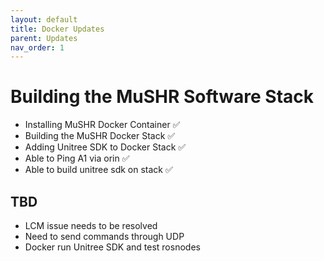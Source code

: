 ```yaml
---
layout: default
title: Docker Updates
parent: Updates
nav_order: 1
---
```


# Building the MuSHR Software Stack

- Installing MuSHR Docker Container  ✅
- Building the MuSHR Docker Stack    ✅
- Adding Unitree SDK to Docker Stack ✅
- Able to Ping A1 via orin           ✅
- Able to build unitree sdk on stack ✅

## TBD

- LCM issue needs to be resolved
- Need to send commands through UDP
- Docker run Unitree SDK and test rosnodes
